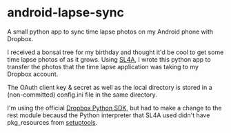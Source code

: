 android-lapse-sync
==================

A small python app to sync time lapse photos on my Android phone with Dropbox.

I received a bonsai tree for my birthday and thought it'd be cool to get some time lapse photos of as it grows.  Using [SL4A](https://code.google.com/p/android-scripting/), I wrote this python app to transfer the photos that the time lapse application was taking to my Dropbox account.

The OAuth client key & secret as well as the local directory is stored in a (non-committed) config.ini file in the same directory.

I'm using the official [Dropbox Python SDK](https://www.dropbox.com/developers/core/sdk), but had to make a change to the rest module becausd the Python interpreter that SL4A used didn't have pkg_resources from [setuptools](https://pypi.python.org/pypi/setuptools).
